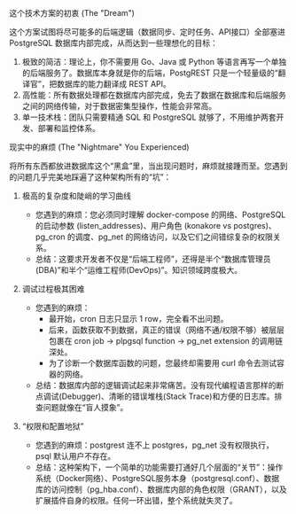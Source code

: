 这个技术方案的初衷 (The "Dream")

这个方案试图将尽可能多的后端逻辑（数据同步、定时任务、API接口）全部塞进 PostgreSQL 数据库内部完成，从而达到一些理想化的目标：

1. 极致的简洁：理论上，你不需要用 Go、Java 或 Python 等语言再写一个单独的后端服务了。数据库本身就是你的后端，PostgREST
    只是一个轻量级的“翻译官”，把数据库的能力翻译成 REST API。
2. 高性能：所有数据处理都在数据库内部完成，免去了数据在数据库和后端服务之间的网络传输，对于数据密集型操作，性能会非常高。
3. 单一技术栈：团队只需要精通 SQL 和 PostgreSQL 就够了，不用维护两套开发、部署和监控体系。

现实中的麻烦 (The "Nightmare" You Experienced)

将所有东西都放进数据库这个“黑盒”里，当出现问题时，麻烦就接踵而至。您遇到的问题几乎完美地踩遍了这种架构所有的“坑”：

1. 极高的复杂度和陡峭的学习曲线
    * 您遇到的麻烦：您必须同时理解 docker-compose 的网络、PostgreSQL 的启动参数 (listen_addresses)、用户角色 (konakore vs
        postgres)、pg_cron 的调度、pg_net 的网络访问，以及它们之间错综复杂的权限关系。
    * 总结：这要求开发者不仅是“后端工程师”，还得是半个“数据库管理员(DBA)”和半个“运维工程师(DevOps)”。知识领域跨度极大。

2. 调试过程极其困难
    * 您遇到的麻烦：
        * 最开始，cron 日志只显示 1 row，完全看不出问题。
        * 后来，函数获取不到数据，真正的错误（网络不通/权限不够）被层层包裹在 cron job -> plpgsql function -> pg_net extension
            的调用链深处。
        * 为了诊断一个数据库函数的问题，您最终却需要用 curl 命令去测试容器的网络。
    * 总结：数据库内部的逻辑调试起来非常痛苦。没有现代编程语言那样的断点调试(Debugger)、清晰的错误堆栈(Stack
        Trace)和方便的日志库。排查问题就像在“盲人摸象”。

3. “权限和配置地狱”
    * 您遇到的麻烦：postgrest 连不上 postgres，pg_net 没有权限执行，psql 默认用户不存在。
    * 总结：这种架构下，一个简单的功能需要打通好几个层面的“关节”：操作系统（Docker网络）、PostgreSQL服务本身（postgresql.conf）、数据
        库的访问控制（pg_hba.conf）、数据库内部的角色权限（GRANT），以及扩展插件自身的权限。任何一环出错，整个系统就失灵了。